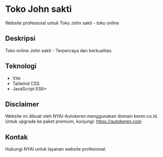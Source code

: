 # Toko John sakti

Website profesional untuk Toko John sakti - toko online

## Deskripsi
Toko online John sakti - Terpercaya dan berkualitas

## Teknologi
- Vite
- Tailwind CSS
- JavaScript ES6+

## Disclaimer
Website ini dibuat oleh NYAI-Autokeren menggunakan domain keren.co.id.
Untuk upgrade ke paket premium, kunjungi: https://autokeren.com

## Kontak
Hubungi NYAI untuk layanan website profesional.
